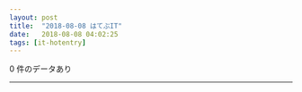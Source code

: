 ```yaml
---
layout: post
title:  "2018-08-08 はてぶIT"
date:   2018-08-08 04:02:25
tags: [it-hotentry]
---
```

0 件のデータあり

<hr>
